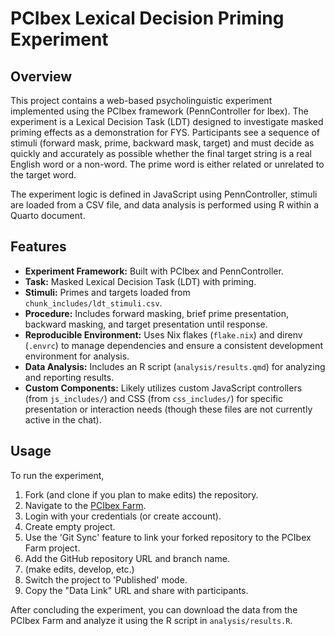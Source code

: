 # PCIbex Lexical Decision Priming Experiment

## Overview

This project contains a web-based psycholinguistic experiment implemented using the PCIbex framework (PennController for Ibex). The experiment is a Lexical Decision Task (LDT) designed to investigate masked priming effects as a demonstration for FYS. Participants see a sequence of stimuli (forward mask, prime, backward mask, target) and must decide as quickly and accurately as possible whether the final target string is a real English word or a non-word. The prime word is either related or unrelated to the target word.

The experiment logic is defined in JavaScript using PennController, stimuli are loaded from a CSV file, and data analysis is performed using R within a Quarto document.

## Features

*   **Experiment Framework:** Built with PCIbex and PennController.
*   **Task:** Masked Lexical Decision Task (LDT) with priming.
*   **Stimuli:** Primes and targets loaded from `chunk_includes/ldt_stimuli.csv`.
*   **Procedure:** Includes forward masking, brief prime presentation, backward masking, and target presentation until response.
*   **Reproducible Environment:** Uses Nix flakes (`flake.nix`) and direnv (`.envrc`) to manage dependencies and ensure a consistent development environment for analysis.
*   **Data Analysis:** Includes an R script (`analysis/results.qmd`) for analyzing and reporting results.
*   **Custom Components:** Likely utilizes custom JavaScript controllers (from `js_includes/`) and CSS (from `css_includes/`) for specific presentation or interaction needs (though these files are not currently active in the chat).

## Usage

To run the experiment,

1. Fork (and clone if you plan to make edits) the repository.
2. Navigate to the [PCIbex Farm](https://farm.pcibex.net/).
3. Login with your credentials (or create account).
4. Create empty project.
5. Use the 'Git Sync' feature to link your forked repository to the PCIbex Farm project.
6. Add the GitHub repository URL and branch name.
7. (make edits, develop, etc.)
8. Switch the project to 'Published' mode.
9. Copy the "Data Link" URL and share with participants.

After concluding the experiment, you can download the data from the PCIbex Farm and analyze it using the R script in `analysis/results.R`.
